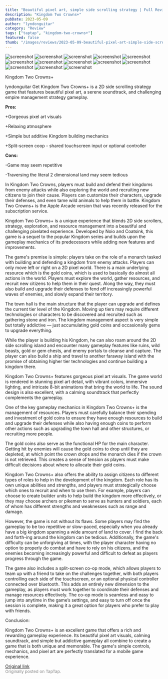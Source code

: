 ```yaml
---
title: "Beautiful pixel art, simple side scrolling strategy | Full Review - Kingdom Two Crowns+"
description: "Kingdom Two Crowns+"
pubDate: 2023-05-09
author: "lyndonguitar"
category: "Review"
tags: ["taptap", "kingdom-two-crowns+"]
featured: false
thumb: "/images/reviews/2023-05-09-beautiful-pixel-art-simple-side-scrolling-strategy--full-review---kingdom-two-crowns-0.avif"
---
```


<div class="gallery">
  <img src="/images/reviews/2023-05-09-beautiful-pixel-art-simple-side-scrolling-strategy--full-review---kingdom-two-crowns-0.avif" alt="screenshot" />
  <img src="/images/reviews/2023-05-09-beautiful-pixel-art-simple-side-scrolling-strategy--full-review---kingdom-two-crowns-1.avif" alt="screenshot" />
  <img src="/images/reviews/2023-05-09-beautiful-pixel-art-simple-side-scrolling-strategy--full-review---kingdom-two-crowns-2.avif" alt="screenshot" />
  <img src="/images/reviews/2023-05-09-beautiful-pixel-art-simple-side-scrolling-strategy--full-review---kingdom-two-crowns-3.avif" alt="screenshot" />
  <img src="/images/reviews/2023-05-09-beautiful-pixel-art-simple-side-scrolling-strategy--full-review---kingdom-two-crowns-4.avif" alt="screenshot" />
  <img src="/images/reviews/2023-05-09-beautiful-pixel-art-simple-side-scrolling-strategy--full-review---kingdom-two-crowns-5.avif" alt="screenshot" />
  <img src="/images/reviews/2023-05-09-beautiful-pixel-art-simple-side-scrolling-strategy--full-review---kingdom-two-crowns-6.avif" alt="screenshot" />
  <img src="/images/reviews/2023-05-09-beautiful-pixel-art-simple-side-scrolling-strategy--full-review---kingdom-two-crowns-7.avif" alt="screenshot" />
  <img src="/images/reviews/2023-05-09-beautiful-pixel-art-simple-side-scrolling-strategy--full-review---kingdom-two-crowns-8.avif" alt="screenshot" />
  <img src="/images/reviews/2023-05-09-beautiful-pixel-art-simple-side-scrolling-strategy--full-review---kingdom-two-crowns-9.avif" alt="screenshot" />
  <img src="/images/reviews/2023-05-09-beautiful-pixel-art-simple-side-scrolling-strategy--full-review---kingdom-two-crowns-10.avif" alt="screenshot" />
  <img src="/images/reviews/2023-05-09-beautiful-pixel-art-simple-side-scrolling-strategy--full-review---kingdom-two-crowns-11.avif" alt="screenshot" />
  <img src="/images/reviews/2023-05-09-beautiful-pixel-art-simple-side-scrolling-strategy--full-review---kingdom-two-crowns-12.avif" alt="screenshot" />
</div>

Kingdom Two Crowns+

lyndonguitar
Get
Kingdom Two Crowns+ is a 2D side scrolling strategy game that features beautiful pixel art, a serene soundtrack, and challenging empire management strategy gameplay.


**Pros:**


+Gorgeous pixel art visuals

+Relaxing atmosphere

+Simple but additive Kingdom building mechanics

+Split-screen coop - shared touchscreen input or optional controller


**Cons:**


-Game may seem repetitive

-Traversing the literal 2 dimensional land may seem tedious

In Kingdom Two Crowns, players must build and defend their kingdoms from enemy attacks while also exploring the world and recruiting new citizens to join their cause. Players can customize their characters, upgrade their defenses, and even tame wild animals to help them in battle. Kingdom Two Crowns+ is the Apple Arcade version that was recently released for the subscription service.

Kingdom Two Crowns+ is a unique experience that blends 2D side scrollers, strategy, exploration, and resource management into a beautiful and challenging pixelated experience. Developed by Noio and Coatsink, this game is a sequel to the popular Kingdom series and builds upon the gameplay mechanics of its predecessors while adding new features and improvements.

The game's premise is simple: players take on the role of a monarch tasked with building and defending a kingdom from enemy attacks. Players can only move left or right on a 2D pixel world. There is a main underlying resource which is the gold coins, which is used to basically do almost all actions in the world. Players must explore the world, gather resources, and recruit new citizens to help them in their quest. Along the way, they must also build and upgrade their defenses to fend off increasingly powerful waves of enemies, and slowly expand their territory.

The town hall is the main structure that the player can upgrade and defines the current tier level of the Kingdom. Moving up tiers may require different technologies or characters to be discovered and recruited such as gathering stone and iron. The kingdom management aspect is very simple but totally addictive — just accumulating gold coins and occasionally gems to upgrade everything.

While the player is building his Kingdom, he can also roam around the 2D side scrolling island and encounter many gameplay features like ruins, wild beasts, gold or gem chests, and enemy portals to cleanse and capture. The player can also build a ship and travel to another faraway island with the promise of obtaining higher tier technologies and continue building a kingdom there.

Kingdom Two Crowns+ features gorgeous pixel art visuals. The game world is rendered in stunning pixel art detail, with vibrant colors, immersive lighting, and intricate 8-bit animations that bring the world to life. The sound design is also excellent, with a calming soundtrack that perfectly complements the gameplay.

One of the key gameplay mechanics in Kingdom Two Crowns+ is the management of resources. Players must carefully balance their spending and investment of gold coins to ensure they have enough resources to build and upgrade their defenses while also having enough coins to perform other actions such as upgrading the town hall and other structures, or recruiting more people.

The gold coins also serve as the functional HP for the main character. Getting hit by enemies will cause the gold coins to drop until they are depleted, at which point the crown drops and the monarch dies if the crown is not retrieved. This creates a sense of tension as players must make difficult decisions about where to allocate their gold coins.

Kingdom Two Crowns+ also offers the ability to assign citizens to different types of roles to help in the development of the kingdom. Each role has its own unique abilities and strengths, and players must strategically choose which ones to recruit and when to use them. For example, players can choose to create builder units to help build the kingdom more effectively, or they may choose archers or pikemen to serve as hunters and soldiers, each of whom has different strengths and weaknesses such as range and damage.

However, the game is not without its flaws. Some players may find the gameplay to be too repetitive or slow-paced, especially when you already have a big kingdom spanning a wide amount of land to cover. I find the back and forth-ing around the kingdom can be tedious. Additionally, the game's difficulty can be unforgiving at times, with the player character having no option to properly do combat and have to rely on his citizens, and the enemies becoming increasingly powerful and difficult to defeat as players progress through the game.

The game also includes a split-screen co-op mode, which allows players to team up with a friend to take on the challenges together, with both players controlling each side of the touchscreen, or an optional physical controller connected over bluetooth. This adds an entirely new dimension to the gameplay, as players must work together to coordinate their defenses and manage resources effectively. The co-op mode is seamless and easy to jump into anytime in the game’s settings, and easy to turn off once the session is complete, making it a great option for players who prefer to play with friends.

Conclusion:

Kingdom Two Crowns+ is an excellent game that offers a rich and rewarding gameplay experience. Its beautiful pixel art visuals, calming soundtrack, and simple but addictive gameplay all combine to create a game that is both unique and memorable. The game's simple controls, mechanics, and pixel art are perfectly translated for a mobile game experience.

[Original link](https://www.taptap.io/post/5385048)<br><span style="font-size: 0.95em; color: #888;">Originally posted on TapTap.</span>
